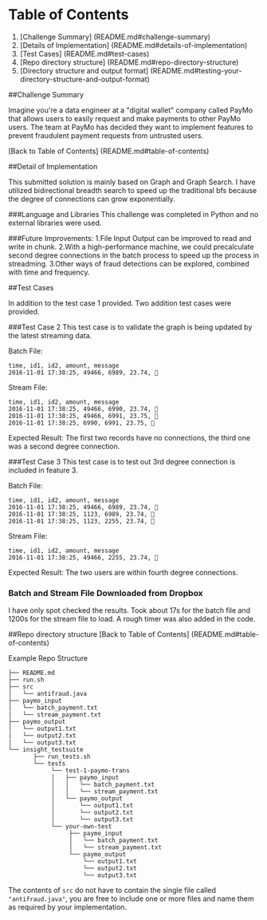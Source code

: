 # Table of Contents

1. [Challenge Summary] (README.md#challenge-summary)
2. [Details of Implementation] (README.md#details-of-implementation)
3. [Test Cases] (README.md#test-cases)
4. [Repo directory structure] (README.md#repo-directory-structure)
5. [Directory structure and output format] (README.md#testing-your-directory-structure-and-output-format)


##Challenge Summary 

Imagine you're a data engineer at a "digital wallet" company called PayMo that allows users to easily request and make payments to other PayMo users. The team at PayMo has decided they want to implement features to prevent fraudulent payment requests from untrusted users. 

[Back to Table of Contents] (README.md#table-of-contents)

##Detail of Implementation 

This submitted solution is mainly based on Graph and Graph Search. I have utilized bidirectional breadth search to speed up the traditional bfs because the degree of connections can grow exponentially. 

###Language and Libraries
This challenge was completed in Python and no external libraries were used.

###Future Improvements:
1.File Input Output can be improved to read and write in chunk.
2.With a high-performance machine, we could precalculate second degree connections in the batch process to speed up the process in streadming.
3.Other ways of fraud detections can be explored, combined with time and frequency.


##Test Cases

In addition to the test case 1 provided. Two addition test cases were provided.


###Test Case 2
This test case is to validate the graph is being updated by the latest streaming data.

Batch File:

	time, id1, id2, amount, message
	2016-11-01 17:38:25, 49466, 6989, 23.74, 🦄

Stream File:

	time, id1, id2, amount, message
	2016-11-01 17:38:25, 49466, 6990, 23.74, 🦄
	2016-11-01 17:38:25, 49466, 6991, 23.75, 🦄
	2016-11-01 17:38:25, 6990, 6991, 23.75, 🦄

Expected Result: The first two records have no connections, the third one was a second degree connection.


###Test Case 3
This test case is to test out 3rd degree connection is included in feature 3. 

Batch File:

	time, id1, id2, amount, message
	2016-11-01 17:38:25, 49466, 6989, 23.74, 🦄
	2016-11-01 17:38:25, 1123, 6989, 23.74, 🦄
	2016-11-01 17:38:25, 1123, 2255, 23.74, 🦄

Stream File:

	time, id1, id2, amount, message
	2016-11-01 17:38:25, 49466, 2255, 23.74, 🦄

Expected Result: The two users are within fourth degree connections.

### Batch and Stream File Downloaded from Dropbox

I have only spot checked the results. Took about 17s for the batch file and 1200s for the stream file to load. A rough timer was also added in the code.


##Repo directory structure
[Back to Table of Contents] (README.md#table-of-contents)

Example Repo Structure

	├── README.md 
	├── run.sh
	├── src
	│  	└── antifraud.java
	├── paymo_input
	│   └── batch_payment.txt
	|   └── stream_payment.txt
	├── paymo_output
	│   └── output1.txt
	|   └── output2.txt
	|   └── output3.txt
	└── insight_testsuite
	 	   ├── run_tests.sh
		   └── tests
	        	└── test-1-paymo-trans
        		│   ├── paymo_input
        		│   │   └── batch_payment.txt
        		│   │   └── stream_payment.txt
        		│   └── paymo_output
        		│       └── output1.txt
        		│       └── output2.txt
        		│       └── output3.txt
        		└── your-own-test
            		 ├── paymo_input
        		     │   └── batch_payment.txt
        		     │   └── stream_payment.txt
        		     └── paymo_output
        		         └── output1.txt
        		         └── output2.txt
        		         └── output3.txt

The contents of `src` do not have to contain the single file called `"antifraud.java"`, you are free to include one or more files and name them as required by your implementation.


